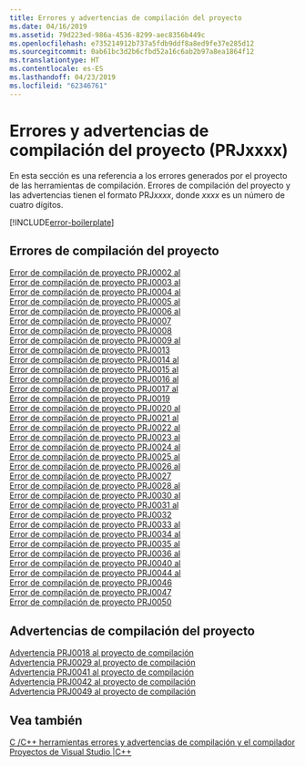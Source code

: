 ```yaml
---
title: Errores y advertencias de compilación del proyecto
ms.date: 04/16/2019
ms.assetid: 79d223ed-986a-4536-8299-aec8356b449c
ms.openlocfilehash: e735214912b737a5fdb9ddf8a8ed9fe37e285d12
ms.sourcegitcommit: 0ab61bc3d2b6cfbd52a16c6ab2b97a8ea1864f12
ms.translationtype: HT
ms.contentlocale: es-ES
ms.lasthandoff: 04/23/2019
ms.locfileid: "62346761"
---
```

# <a name="project-build-errors-and-warnings-prjxxxx"></a>Errores y advertencias de compilación del proyecto (PRJxxxx)

En esta sección es una referencia a los errores generados por el proyecto de las herramientas de compilación. Errores de compilación del proyecto y las advertencias tienen el formato PRJ*xxxx*, donde *xxxx* es un número de cuatro dígitos.

[!INCLUDE[error-boilerplate](../../error-messages/includes/error-boilerplate.md)]

## <a name="project-build-errors"></a>Errores de compilación del proyecto

[Error de compilación de proyecto PRJ0002 al](project-build-error-prj0002.md) \
[Error de compilación de proyecto PRJ0003 al](project-build-error-prj0003.md) \
[Error de compilación de proyecto PRJ0004 al](project-build-error-prj0004.md) \
[Error de compilación de proyecto PRJ0005 al](project-build-error-prj0005.md) \
[Error de compilación de proyecto PRJ0006 al](project-build-error-prj0006.md) \
[Error de compilación de proyecto PRJ0007](project-build-error-prj0007.md) \
[Error de compilación de proyecto PRJ0008](project-build-error-prj0008.md) \
[Error de compilación de proyecto PRJ0009 al](project-build-error-prj0009.md) \
[Error de compilación de proyecto PRJ0013](project-build-error-prj0013.md) \
[Error de compilación de proyecto PRJ0014 al](project-build-error-prj0014.md) \
[Error de compilación de proyecto PRJ0015 al](project-build-error-prj0015.md) \
[Error de compilación de proyecto PRJ0016 al](project-build-error-prj0016.md) \
[Error de compilación de proyecto PRJ0017 al](project-build-error-prj0017.md) \
[Error de compilación de proyecto PRJ0019](project-build-error-prj0019.md) \
[Error de compilación de proyecto PRJ0020 al](project-build-error-prj0020.md) \
[Error de compilación de proyecto PRJ0021 al](project-build-error-prj0021.md) \
[Error de compilación de proyecto PRJ0022 al](project-build-error-prj0022.md) \
[Error de compilación de proyecto PRJ0023 al](project-build-error-prj0023.md) \
[Error de compilación de proyecto PRJ0024 al](project-build-error-prj0024.md) \
[Error de compilación de proyecto PRJ0025 al](project-build-error-prj0025.md) \
[Error de compilación de proyecto PRJ0026 al](project-build-error-prj0026.md) \
[Error de compilación de proyecto PRJ0027](project-build-error-prj0027.md) \
[Error de compilación de proyecto PRJ0028 al](project-build-error-prj0028.md) \
[Error de compilación de proyecto PRJ0030 al](project-build-error-prj0030.md) \
[Error de compilación de proyecto PRJ0031 al](project-build-error-prj0031.md) \
[Error de compilación de proyecto PRJ0032](project-build-error-prj0032.md) \
[Error de compilación de proyecto PRJ0033 al](project-build-error-prj0033.md) \
[Error de compilación de proyecto PRJ0034 al](project-build-error-prj0034.md) \
[Error de compilación de proyecto PRJ0035 al](project-build-error-prj0035.md) \
[Error de compilación de proyecto PRJ0036 al](project-build-error-prj0036.md) \
[Error de compilación de proyecto PRJ0040 al](project-build-error-prj0040.md) \
[Error de compilación de proyecto PRJ0044 al](project-build-error-prj0044.md) \
[Error de compilación de proyecto PRJ0046](project-build-error-prj0046.md) \
[Error de compilación de proyecto PRJ0047](project-build-error-prj0047.md) \
[Error de compilación de proyecto PRJ0050](project-build-error-prj0050.md)

## <a name="project-build-warnings"></a>Advertencias de compilación del proyecto

[Advertencia PRJ0018 al proyecto de compilación](project-build-warning-prj0018.md) \
[Advertencia PRJ0029 al proyecto de compilación](project-build-warning-prj0029.md) \
[Advertencia PRJ0041 al proyecto de compilación](project-build-warning-prj0041.md) \
[Advertencia PRJ0042 al proyecto de compilación](project-build-warning-prj0042.md) \
[Advertencia PRJ0049 al proyecto de compilación](project-build-warning-prj0049.md)

## <a name="see-also"></a>Vea también

[C /C++ herramientas errores y advertencias de compilación y el compilador](../compiler-errors-1/c-cpp-build-errors.md) \
[Proyectos de Visual Studio |C++](../../build/creating-and-managing-visual-cpp-projects.md)
